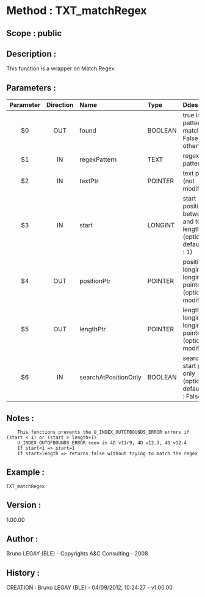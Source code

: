 ﻿# **Method :** TXT_matchRegex## **Scope :** public## **Description :** This function is a wrapper on Match Regex.## **Parameters :** | Parameter | Direction | Name | Type | Ddescription | |:----:|:----:|:----|:----|:----| | $0 | OUT | found | BOOLEAN | true id pattern matches, False otherwise | | $1 | IN | regexPattern | TEXT | regex pattern | | $2 | IN | textPtr | POINTER | text pointer (not modified) | | $3 | IN | start | LONGINT | start position, between 1 and text length (optional, default value : 1) | | $4 | OUT | positionPtr | POINTER | position longint or longint array pointer (optional, modified) | | $5 | OUT | lengthPtr | POINTER | length longint or longint array pointer (optional, modified) | | $6 | IN | searchAtPositionOnly | BOOLEAN | search at start position only (optional, default value : False) | ## **Notes :**         This functions prevents the U_INDEX_OUTOFBOUNDS_ERROR errors if (start < 1) or (start > length+1)        U_INDEX_OUTOFBOUNDS_ERROR seen in 4D v11r9, 4D v12.3, 4D v12.4         If start<1 => start=1        If start>length => returns false without trying to match the regex## **Example :** ```TXT_matchRegex```## **Version :** 1.00.00## **Author :** Bruno LEGAY (BLE) - Copyrights A&C Consulting - 2008## **History :**  CREATION : Bruno LEGAY (BLE) - 04/09/2012, 10:24:27 - v1.00.00
